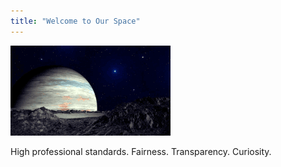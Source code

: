 ```yaml
---
title: "Welcome to Our Space"
---
```


![Animated placeholder](./images/planet.gif)

High professional standards. Fairness. Transparency. Curiosity.
